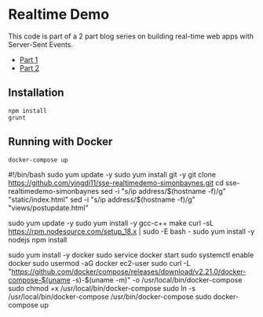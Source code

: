# Realtime Demo

This code is part of a 2 part blog series on building real-time web apps with Server-Sent Events.

- [Part 1](http://bayn.es/real-time-web-applications-with-server-sent-events-pt-1/)
- [Part 2](http://bayn.es/real-time-web-apps-with-server-sent-events-pt-2/)

## Installation

    npm install
    grunt

## Running with Docker

    docker-compose up






#!/bin/bash
sudo yum update -y
sudo yum install git -y
git clone https://github.com/yingdi11/sse-realtimedemo-simonbaynes.git
cd sse-realtimedemo-simonbaynes
sed -i "s/ip address/$(hostname -f)/g" "static/index.html"
sed -i "s/ip address/$(hostname -f)/g" "views/postupdate.html"

sudo yum update -y
sudo yum install -y gcc-c++ make
curl -sL https://rpm.nodesource.com/setup_18.x | sudo -E bash -
sudo yum install -y nodejs
npm install


sudo yum install -y docker
sudo service docker start
sudo systemctl enable docker
sudo usermod -aG docker ec2-user
sudo curl -L "https://github.com/docker/compose/releases/download/v2.21.0/docker-compose-$(uname -s)-$(uname -m)" -o /usr/local/bin/docker-compose
sudo chmod +x /usr/local/bin/docker-compose
sudo ln -s /usr/local/bin/docker-compose /usr/bin/docker-compose
sudo docker-compose up

